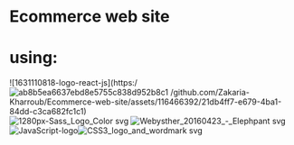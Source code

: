 # Ecommerce web site 

# using:
![1631110818-logo-react-js](https:/![ab8b5ea6637ebd8e5755c838d952b8c1](https://github.com/Zakaria-Kharroub/Ecommerce-web-site/assets/116466392/2046c6e9-38f1-43fd-bae9-94368fb74feb)
/github.com/Zakaria-Kharroub/Ecommerce-web-site/assets/116466392/21db4ff7-e679-4ba1-84dd-c3ca682fc1c1)  
![1280px-Sass_Logo_Color svg](https://github.com/Zakaria-Kharroub/Ecommerce-web-site/assets/116466392/e83eaa18-38cd-4ca0-84f7-8c7d6f054139) ![Webysther_20160423_-_Elephpant svg](https://github.com/Zakaria-Kharroub/Ecommerce-web-site/assets/116466392/1ef2ba98-9c9d-451b-abf1-0f83c22001c1)
![JavaScript-logo](https://github.com/Zakaria-Kharroub/Ecommerce-web-site/assets/116466392/66a5bb47-18b9-44fb-855c-3ba5cb0f971c)![CSS3_logo_and_wordmark svg](https://github.com/Zakaria-Kharroub/Ecommerce-web-site/assets/116466392/641735bd-1f13-4bd8-ad62-ff26f4ff97dc)


